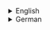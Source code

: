<details>
<summary>English</summary>

# technical-monitoring-helper-methods - documentation in English

## Table of Contents

- [plausibility_filter](#plausibility_filter) - Range filter that removes timestamps with values or derivatives outside a defined range or marks them as invalid.
- [loc_colreg](#loc_colreg) - Filters columns of a pandas DataFrame based on regular expressions.
- [plot_conditional_marking](#plot_conditional_marking) - Plots marker areas in time periods where a given condition is fulfilled over an existing plot.
- [df_time_intersection](#df_time_intersection) - Calculates the temporal intersection of two pandas DataFrames.
- [detect_real_timeresolution](#detect_real_timeresolution) - Detects the real time resolution in a time series where values are updated.
- [detect_real_timeresolution_df](#detect_real_timeresolution_df) - Detects the real time resolution in a DataFrame of time series.
- [identify_supply_return](#identify_supply_return) - Determines whether more energy is supplied or returned based on heat meter time series.
- [df_clusterTime_function](#df_clusterTime_function) - Determines time intervals where a specific condition (e.g., threshold exceeded) occurs and calculates the desired quantity for each interval.
- [pullzero](#pullzero) - Subtracts the initial value of each counter time series in a DataFrame so that they all start at zero.
- [resample2equidistance](#resample2equidistance) - Completes time series data based on a defined temporal resolution, possibly adding missing timestamps.
- [desum_formBased](#desum_formBased) - Divides a data series into two summands based on given criteria.
- [desum_period_based](#desum_period_based) - Disaggregates a time series into multiple time series based on different known periodicities.


## plausibility_filter

### Description
The `plausibility_filter` function removes timestamps with values or derivatives of them outside a defined range or marks them as invalid. The range is based on empirical values.

### Arguments
- `h`: `pandas DataFrame`
  - The DataFrame where values should be checked and filtered if necessary.
- `ran`: `list`
  - List of conditions that must be fulfilled:
    1. `ran[0]`: Lower limit.
    2. `ran[1]`: Upper limit.
    3. `ran[2]` (Optional): List of regular expressions where at least one must match to include columns in the check.
    4. `ran[3]` (Optional): Degree of derivative of the values to be checked and filtered instead of the actual values.
- `b_verbose`: `bool` (default: `False`)
  - If `True`, prints the exceed rate.

### Returns
- `h_`: `pandas DataFrame`
  - The initial DataFrame with values filtered where conditions are fulfilled.

---

## loc_colreg

### Description
The `loc_colreg` function filters column names of a pandas DataFrame using regular expressions.

### Arguments
- `df`: `pandas DataFrame`
  - The DataFrame where column names should be filtered.
- `regexs`: `str` or `list`
  - One or more regular expressions to search in the columns of the provided DataFrame.
- `bs_inverse`: `bool` (default: `False`)
  - Activate negation of search results.
- `b_or_operation`: `bool` (default: `False`)
  - Activate OR operation with search matches.

### Returns
- `df`: `pandas DataFrame`
  - DataFrame with columns filtered based on the regular expressions provided.

---

## plot_conditional_marking

### Description
The `plot_conditional_marking` function plots a marker area in time periods where a given condition is fulfilled over an existing plot.

### Arguments
- `cond`: `pandas DataFrame`
  - Boolean DataFrame indicating where the condition is fulfilled.
- `color`: `str` (default: `"yellow"`)
  - Color of the marking area.
- `alpha`: `float` (default: `0.5`)
  - Opacity of the marking area.
- `ax`: `matplotlib axis` object (optional)
  - Existing axis object where marking area should be plotted.
- `limits`: `list` (optional)
  - List of lower and upper limit of marking area.
- `label`: `str` (default: `"_hidden"`)
  - Label of marking area for legend.
- `b_use_fill_between`: `bool` (default: `True`)
  - Use `fill_between` function from matplotlib.

### Returns
- `ax`: `matplotlib axis` object
  - Modified axis object with the marking area plotted.

---

## df_time_intersection

### Description
The `df_time_intersection` function calculates the temporal intersection of two pandas DataFrames and returns them with reduced but common time range.

### Arguments
- `df1`: `pandas DataFrame`
  - First DataFrame.
- `df2`: `pandas DataFrame`
  - Second DataFrame.

### Returns
- `df1`: `pandas DataFrame`
  - First DataFrame with common time range.
- `df2`: `pandas DataFrame`
  - Second DataFrame with common time range.

---

## detect_real_timeresolution

### Description
The `detect_real_timeresolution` function detects the real time resolution in a time series where values are actualized.

### Arguments
- `s`: `pandas time series`
  - Time series data.

### Returns
- `s`: `pandas time series`
  - Time series of time resolutions.

---

## detect_real_timeresolution_df

### Description
The `detect_real_timeresolution_df` function detects the real time resolution in a DataFrame where values are actualized.

### Arguments
- `df`: `pandas DataFrame`
  - DataFrame with time series data.

### Returns
- `df`: `pandas DataFrame`
  - DataFrame of time resolutions.

---

## identify_supply_return

### Description
The `identify_supply_return` function checks whether more energy flows into supply or return based on heat meter time series.

### Arguments
- `df`: `pandas DataFrame`
  - DataFrame of heat meter time series.
- `c`: `float` (default: `4.18`)
  - Specific heat capacity of the medium (defaults to water).

### Returns
- `energy_netto`: `float`
  - Netto energy return and supply.

---

## df_clusterTime_function

### Description
The `df_clusterTime_function` function determines time intervals where a specific condition occurs and calculates a desired quantity for each interval.

### Arguments
- `d`: `pandas time series`
  - Time series data.

### Returns
- `d`: `pandas time series`
  - Time series data.

---

## pullzero

### Description
The `pullzero` function subtracts the initial value of each counter time series so that all time series start at 0.

### Arguments
- `df`: `pandas DataFrame`
  - DataFrame of counter time series that should start at zero.

### Returns
- `df`: `pandas DataFrame`
  - DataFrame of counter time series starting at zero.

---

## resample2equidistance

### Description
The `resample2equidistance` function completes time series for each time step based on a defined temporal resolution.

### Arguments
- `df`: `pandas DataFrame`
  - DataFrame with time series that should be equidistant.
- `freq`: `str` (default: `"min"`)
  - Time unit for equidistantiation.

### Returns
- `df`: `pandas DataFrame`
  - DataFrame with equidistant time series.

---

## desum_formBased

### Description
The `desum_formBased` function divides a data series into two summands based on given criteria.

### Arguments
- `ts`: `pandas time series`
  - Time series data.
- `threshold`: `int` (default: `5`)
  - Threshold that must be exceeded for the second part to be considered active.
- `ws`: `int` (default: `30`)
  - Window size for the moving average calculation of the first part.
- `min_periods`: `int` (default: `5`)
  - Minimum time units that threshold must be exceeded for the second part to be considered active.
- `b_visualize`: `bool` (default: `False`)
  - If `True`, results will be plotted.

### Returns
- `pd.concat([summand1, summand2], axis=1)`: `pandas DataFrame`
  - Two pandas time series representing the splitted time series.

---

## desum_period_based

### Description
The `desum_period_based` function disaggregates the values of a time series into multiple time series based on different periodicities.

### Arguments
- `p`: `pandas time series`
  - Time series that should be disaggregated.
- `characterizing_periods`: `list` (default: `[60, 1440]`)
  - List of period durations in minutes that characterize the suspected consumers.
- `b_visualize`: `bool` (default: `True`)
  - If `True`, plot a visualization of the disaggregated time series.

### Returns
- `pp`: `pandas DataFrame`
  - Multiple pandas time series representing the splitted time series.

  
# technical-monitoring-helper-methods - Dokumentation auf Deutsch

</details>


<details>
<summary>German</summary>

  
## Inhaltsverzeichnis

- [plausibility_filter](#plausibility_filter) - Filtert Datenpunkte, deren Werte oder Ableitungen außerhalb eines definierten Bereichs liegen oder markiert sie als ungültig.
- [loc_colreg](#loc_colreg) - Filtert Spalten eines pandas DataFrame basierend auf regulären Ausdrücken.
- [plot_conditional_marking](#plot_conditional_marking) - Plottet Markierungsflächen in einem bestehenden Plot, wo eine bestimmte Bedingung erfüllt ist.
- [df_time_intersection](#df_time_intersection) - Berechnet die zeitliche Schnittmenge von zwei pandas DataFrames.
- [detect_real_timeresolution](#detect_real_timeresolution) - Erkennt die reale Zeitauflösung einer Zeitreihe ohne NaN-Werte.
- [detect_real_timeresolution_df](#detect_real_timeresolution_df) - Erkennt die reale Zeitauflösung eines DataFrame von Zeitreihen.
- [identify_supply_return](#identify_supply_return) - Ermittelt, ob mehr Energie zugeführt oder abgeführt wird, basierend auf Wärmezähler-Zeitreihen.
- [df_clusterTime_function](#df_clusterTime_function) - Bestimmt Zeitintervalle, in denen eine spezifische Bedingung in einer Zeitreihe erfüllt ist und berechnet eine gewünschte Größe für jedes Zeitintervall.
- [pullzero](#pullzero) - Subtrahiert den Anfangswert jeder Zählzeitreihe eines DataFrame, damit alle Zeitreihen bei null beginnen.
- [resample2equidistance](#resample2equidistance) - Komplettiert eine Zeitreihe basierend auf einer definierten zeitlichen Auflösung und fügt ggf. fehlende Zeitstempel hinzu.
- [desum_formBased](#desum_formBased) - Teilt eine Datenserie basierend auf bestimmten Kriterien in zwei Summanden auf.
- [desum_period_based](#desum_period_based) - Zerlegt eine Zeitreihe in mehrere Zeitreihen basierend auf verschiedenen, bekannten Periodizitäten.

  
## plausibility_filter

### Beschreibung
Die Funktion `plausibility_filter` entfernt Zeitstempel mit Werten oder Ableitungen außerhalb eines definierten Bereichs oder markiert sie als ungültig. Der Bereich basiert auf empirischen Werten.

### Argumente
- `h`: `pandas DataFrame`
  - Der DataFrame, in dem Werte überprüft und bei Bedarf gefiltert werden sollen.
- `ran`: `Liste`
  - Liste von Bedingungen, die erfüllt sein müssen:
    1. `ran[0]`: Untere Grenze.
    2. `ran[1]`: Obere Grenze.
    3. `ran[2]` (Optional): Liste von regulären Ausdrücken, von denen mindestens einer mit Spaltennamen übereinstimmen muss.
    4. `ran[3]` (Optional): Ableitungsgrad der Werte, der überprüft und gefiltert werden soll, anstelle der tatsächlichen Werte.
- `b_verbose`: `bool` (Standard: `False`)
  - Wenn `True`, wird die Überschreitungsrate ausgegeben.

### Rückgabe
- `h_`: `pandas DataFrame`
  - Der ursprüngliche DataFrame mit gefilterten Werten, wo die Bedingungen erfüllt sind.

---

## loc_colreg

### Beschreibung
Die Funktion `loc_colreg` filtert Spaltennamen eines pandas DataFrames mithilfe regulärer Ausdrücke.

### Argumente
- `df`: `pandas DataFrame`
  - Der DataFrame, dessen Spaltennamen gefiltert werden sollen.
- `regexs`: `str` oder `Liste`
  - Ein oder mehrere reguläre Ausdrücke, die in den Spaltennamen des bereitgestellten DataFrames gesucht werden sollen.
- `bs_inverse`: `bool` (Standard: `False`)
  - Aktiviert die Negation der Suchergebnisse.
- `b_or_operation`: `bool` (Standard: `False`)
  - Aktiviert die ODER-Verknüpfung mit den Suchergebnissen.

### Rückgabe
- `df`: `pandas DataFrame`
  - DataFrame mit Spalten, die auf Grundlage der bereitgestellten regulären Ausdrücke gefiltert wurden.

---

## plot_conditional_marking

### Beschreibung
Die Funktion `plot_conditional_marking` zeichnet einen Markierungsbereich in Zeitabschnitten, in denen eine bestimmte Bedingung erfüllt ist, über einem vorhandenen Plot.

### Argumente
- `cond`: `pandas DataFrame`
  - Boolescher DataFrame, der anzeigt, wo die Bedingung erfüllt ist.
- `color`: `str` (Standard: `"yellow"`)
  - Farbe des Markierungsbereichs.
- `alpha`: `float` (Standard: `0.5`)
  - Opazität des Markierungsbereichs.
- `ax`: `matplotlib Achsenobjekt` (optional)
  - Vorhandenes Achsenobjekt, in dem der Markierungsbereich gezeichnet werden soll.
- `limits`: `Liste` (optional)
  - Liste mit unterer und oberer Grenze des Markierungsbereichs.
- `label`: `str` (Standard: `"_hidden"`)
  - Beschriftung des Markierungsbereichs für die Legende.
- `b_use_fill_between`: `bool` (Standard: `True`)
  - Verwendung der `fill_between` Funktion von matplotlib.

### Rückgabe
- `ax`: `matplotlib Achsenobjekt`
  - Modifiziertes Achsenobjekt mit dem gezeichneten Markierungsbereich.

---

## df_time_intersection

### Beschreibung
Die Funktion `df_time_intersection` berechnet die zeitliche Schnittmenge von zwei pandas DataFrames und gibt sie mit reduziertem, aber gemeinsamem Zeitbereich zurück.

### Argumente
- `df1`: `pandas DataFrame`
  - Erster DataFrame.
- `df2`: `pandas DataFrame`
  - Zweiter DataFrame.

### Rückgabe
- `df1`: `pandas DataFrame`
  - Erster DataFrame mit gemeinsamem Zeitbereich.
- `df2`: `pandas DataFrame`
  - Zweiter DataFrame mit gemeinsamem Zeitbereich.

---

## detect_real_timeresolution

### Beschreibung
Die Funktion `detect_real_timeresolution` erkennt die tatsächliche Zeitauflösung in einer Zeitreihe, in der Werte aktualisiert werden.

### Argumente
- `s`: `pandas Zeitreihe`
  - Zeitreihendaten.

### Rückgabe
- `s`: `pandas Zeitreihe`
  - Zeitreihe der Zeitauflösungen.

---

## detect_real_timeresolution_df

### Beschreibung
Die Funktion `detect_real_timeresolution_df` erkennt die tatsächliche Zeitauflösung in einem DataFrame, in dem Werte aktualisiert werden.

### Argumente
- `df`: `pandas DataFrame`
  - DataFrame mit Zeitreihendaten.

### Rückgabe
- `df`: `pandas DataFrame`
  - DataFrame der Zeitauflösungen.

---

## identify_supply_return

### Beschreibung
Die Funktion `identify_supply_return` überprüft, ob mehr Energie in die Versorgung oder Rückführung fließt, basierend auf Wärmemessdaten.

### Argumente
- `df`: `pandas DataFrame`
  - DataFrame von Wärmemessdaten.
- `c`: `float` (Standard: `4.18`)
  - Spezifische Wärmekapazität des Mediums (Standardmäßig Wasser).

### Rückgabe
- `energy_netto`: `float`
  - Netto-Energie Rück- und Zufuhr.

---

## df_clusterTime_function

### Beschreibung
Die Funktion `df_clusterTime_function` bestimmt Zeitintervalle, in denen eine spezifische Bedingung auftritt, und berechnet eine gewünschte Größe für jedes Intervall.

### Argumente
- `d`: `pandas Zeitreihe`
  - Zeitreihendaten.

### Rückgabe
- `d`: `pandas Zeitreihe`
  - Zeitreihendaten.

---

## pullzero

### Beschreibung
Die Funktion `pullzero` subtrahiert den Anfangswert jeder Zähler-Zeitreihe, sodass alle Zeitreihen bei 0 beginnen.

### Argumente
- `df`: `pandas DataFrame`
  - DataFrame von Zähler-Zeitreihen, die alle bei 0 beginnen sollen.

### Rückgabe
- `df`: `pandas DataFrame`
  - DataFrame von Zähler-Zeitreihen, die bei 0 beginnen.

---

## resample2equidistance

### Beschreibung
Die Funktion `resample2equidistance` vervollständigt Zeitreihen für jeden Zeitschritt basierend auf einer definierten zeitlichen Auflösung.

### Argumente
- `df`: `pandas DataFrame`
  - DataFrame mit Zeitreihen, die equidistant gemacht werden sollen.
- `freq`: `str` (Standard: `"min"`)
  - Zeitliche Einheit für die Equidistantisierung.

### Rückgabe
- `df`: `pandas DataFrame`
  - DataFrame mit equidistanten Zeitreihen.

---

## desum_formBased

### Beschreibung
Die Funktion `desum_formBased` teilt eine Datenreihe basierend auf bestimmten Kriterien in zwei Summanden auf.

### Argumente
- `ts`: `pandas Zeitreihe`
  - Zeitreihendaten.
- `threshold`: `int` (Standard: `5`)
  - Schwellenwert, der überschritten werden muss, damit der zweite Teil als aktiv betrachtet wird.
- `ws`: `int` (Standard: `30`)
  - Fenstergröße für die gleitende Durchschnittsberechnung des ersten Teils.
- `min_periods`: `int` (Standard: `5`)
  - Mindestanzahl von Zeiteinheiten, die überschritten werden müssen, damit der zweite Teil als aktiv betrachtet wird.
- `b_visualize`: `bool` (Standard: `False`)
  - Wenn `True`, werden die Ergebnisse geplottet.

### Rückgabe
- `pd.concat([summand1, summand2], axis=1)`: `pandas DataFrame`
  - Zwei pandas Zeitreihen, die die aufgeteilte Zeitreihe darstellen.

---

## desum_period_based

### Beschreibung
Die Funktion `desum_period_based` disaggregiert die Werte einer Zeitreihe in mehrere Zeitreihen basierend auf verschiedenen Periodizitäten.

### Argumente
- `p`: `pandas Zeitreihe`
  - Zeitreihe, die disaggregiert werden soll.
- `characterizing_periods`: `Liste` (Standard: `[60, 1440]`)
  - Liste von Periodendauern in Minuten, die die vermuteten Verbra
 
  </details>

